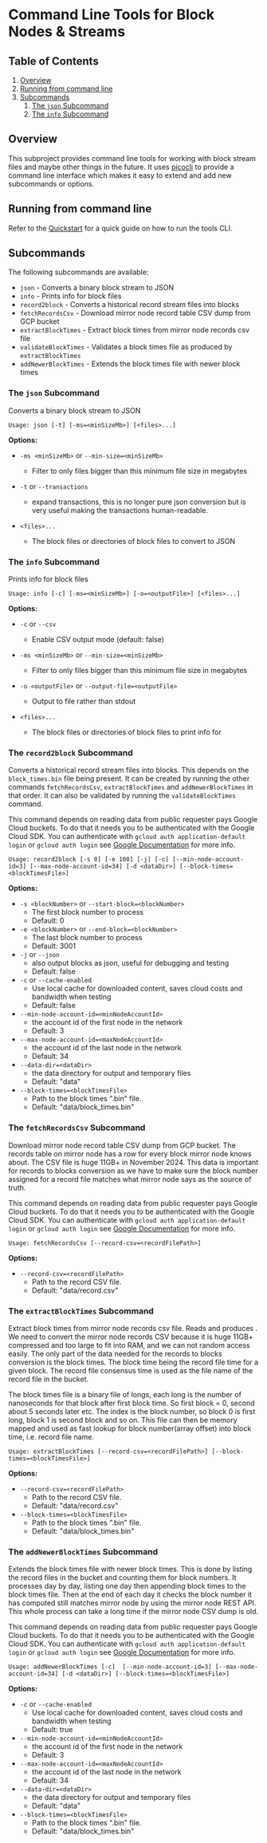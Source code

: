 # Command Line Tools for Block Nodes & Streams

## Table of Contents

1. [Overview](#overview)
2. [Running from command line](#running-from-command-line)
3. [Subcommands](#subcommands)
   1. [The `json` Subcommand](#the-json-subcommand)
   2. [The `info` Subcommand](#the-info-subcommand)

## Overview

This subproject provides command line tools for working with block stream files and maybe other things in the future. It
uses [picocli](https://picocli.info) to provide a command line interface which makes it easy to extend and add new
subcommands or options.

## Running from command line

Refer to the [Quickstart](../../tools/docs/quickstart.md) for a quick guide on how to run the tools CLI.

## Subcommands

The following subcommands are available:
- `json` - Converts a binary block stream to JSON
- `info` - Prints info for block files
- `record2block` - Converts a historical record stream files into blocks
- `fetchRecordsCsv` - Download mirror node record table CSV dump from GCP bucket
- `extractBlockTimes` - Extract block times from mirror node records csv file
- `validateBlockTimes` - Validates a block times file as produced by `extractBlockTimes`
- `addNewerBlockTimes` - Extends the block times file with newer block times

### The `json` Subcommand

Converts a binary block stream to JSON

`Usage: json [-t] [-ms=<minSizeMb>] [<files>...]`

**Options:**

- `-ms <minSizeMb>` or `--min-size=<minSizeMb>`
   - Filter to only files bigger than this minimum file size in megabytes

- `-t` or `--transactions`
   - expand transactions, this is no longer pure json conversion but is very useful making the
transactions human-readable.

- `<files>...`
   - The block files or directories of block files to convert to JSON

### The `info` Subcommand

Prints info for block files

`Usage: info [-c] [-ms=<minSizeMb>] [-o=<outputFile>] [<files>...]`

**Options:**

- `-c` or `--csv`
   - Enable CSV output mode (default: false)

- `-ms <minSizeMb>` or `--min-size=<minSizeMb>`
   - Filter to only files bigger than this minimum file size in megabytes

- `-o <outputFile>` or `--output-file=<outputFile>`
   - Output to file rather than stdout

- `<files>...`
   - The block files or directories of block files to print info for

### The `record2block` Subcommand

Converts a historical record stream files into blocks. This depends on the `block_times.bin` file being present. It can
be created by running the other commands `fetchRecordsCsv`, `extractBlockTimes` and `addNewerBlockTimes` in that order.
It can also be validated by running the `validateBlockTimes` command.

This command depends on reading data from public requester pays Google Cloud buckets. To do that it needs you to be
authenticated with the Google Cloud SDK. You can authenticate with `gcloud auth application-default login` or
`gcloud auth login` see [Google Documentation](https://cloud.google.com/storage/docs/reference/libraries#authentication)
for more info.

`Usage: record2block [-s 0] [-e 100] [-j] [-c] [--min-node-account-id=3] [--max-node-account-id=34] [-d <dataDir>] [--block-times=<blockTimesFile>] `

**Options:**

- `-s <blockNumber>` or `--start-block=<blockNumber>`
   - The first block number to process
   - Default: 0
- `-e <blockNumber>` or `--end-block=<blockNumber>`
   - The last block number to process
   - Default: 3001
- `-j` or `--json`
   - also output blocks as json, useful for debugging and testing
   - Default: false
- `-c` or `--cache-enabled`
   - Use local cache for downloaded content, saves cloud costs and bandwidth when testing
   - Default: false
- `--min-node-account-id=<minNodeAccountId>`
   - the account id of the first node in the network
   - Default: 3
- `--max-node-account-id=<maxNodeAccountId>`
   - the account id of the last node in the network
   - Default: 34
- `--data-dir=<dataDir>`
   - the data directory for output and temporary files
   - Default: "data"
- `--block-times=<blockTimesFile>`
   - Path to the block times ".bin" file.
   - Default: "data/block_times.bin"

### The `fetchRecordsCsv` Subcommand

Download mirror node record table CSV dump from GCP bucket. The records table on mirror node has a row for every block
mirror node knows about. The CSV file is huge 11GB+ in November 2024. This data is important for records to blocks
conversion as we have to make sure the block number assigned for a record file matches what mirror node says as the
source of truth.

This command depends on reading data from public requester pays Google Cloud buckets. To do that it needs you to be
authenticated with the Google Cloud SDK. You can authenticate with `gcloud auth application-default login` or
`gcloud auth login` see [Google Documentation](https://cloud.google.com/storage/docs/reference/libraries#authentication)
for more info.

`Usage: fetchRecordsCsv [--record-csv=<recordFilePath>]`

**Options:**

- `--record-csv=<recordFilePath>`
   - Path to the record CSV file.
   - Default: "data/record.csv"

### The `extractBlockTimes` Subcommand

Extract block times from mirror node records csv file. Reads <recordFilePath> and produces <blockTimesFile>. We need to
convert the mirror node records CSV because it is huge 11GB+ compressed and too large to fit into RAM, and we can not
random access easily. The only part of the data needed for the records to blocks conversion is the block times. The
block time being the record file time for a given block. The record file consensus time is used as the file name of the
record file in the bucket.

The block times file is a binary file of longs, each long is the number of nanoseconds for that block after first block
time. So first block = 0, second about 5 seconds later etc. The index is the block number, so block 0 is first long,
block 1 is second block and so on. This file can then be memory mapped and used as fast lookup for block
number(array offset) into block time, i.e. record file name.

`Usage: extractBlockTimes [--record-csv=<recordFilePath>] [--block-times=<blockTimesFile>]`

**Options:**

- `--record-csv=<recordFilePath>`
   - Path to the record CSV file.
   - Default: "data/record.csv"
- `--block-times=<blockTimesFile>`
   - Path to the block times ".bin" file.
   - Default: "data/block_times.bin"


### The `addNewerBlockTimes` Subcommand

Extends the block times file with newer block times. This is done by listing the record files in the bucket and
counting them for block numbers. It processes day by day, listing one day then appending block times to the block times
file. Then at the end of each day it checks the block number it has computed still matches mirror node by using the
mirror node REST API. This whole process can take a long time if the mirror node CSV dump is old.

This command depends on reading data from public requester pays Google Cloud buckets. To do that it needs you to be
authenticated with the Google Cloud SDK. You can authenticate with `gcloud auth application-default login` or
`gcloud auth login` see [Google Documentation](https://cloud.google.com/storage/docs/reference/libraries#authentication)
for more info.

`Usage: addNewerBlockTimes [-c]  [--min-node-account-id=3] [--max-node-account-id=34] [-d <dataDir>] [--block-times=<blockTimesFile>]`

**Options:**

- `-c` or `--cache-enabled`
  - Use local cache for downloaded content, saves cloud costs and bandwidth when testing
  - Default: true
- `--min-node-account-id=<minNodeAccountId>`
  - the account id of the first node in the network
  - Default: 3
- `--max-node-account-id=<maxNodeAccountId>`
  - the account id of the last node in the network
  - Default: 34
- `--data-dir=<dataDir>`
  - the data directory for output and temporary files
  - Default: "data"
- `--block-times=<blockTimesFile>`
  - Path to the block times ".bin" file.
  - Default: "data/block_times.bin"
